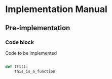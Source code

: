 # Implementation Manual

## Pre-implementation

### Code block
Code to be implemented
``` py

def fft():
    this_is_a_function
```